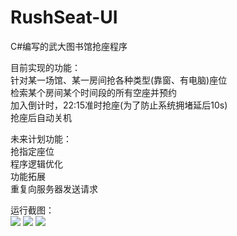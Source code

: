 # RushSeat-UI

C#编写的武大图书馆抢座程序<br>

目前实现的功能：<br>
针对某一场馆、某一房间抢各种类型(靠窗、有电脑)座位<br>
检索某个房间某个时间段的所有空座并预约<br>
加入倒计时，22:15准时抢座(为了防止系统拥堵延后10s)<br>
抢座后自动关机<br>

未来计划功能：<br>
抢指定座位<br>
程序逻辑优化<br>
功能拓展<br>
重复向服务器发送请求<br>

运行截图：<br>
![](https://github.com/spAurora/RushSeat-UI/blob/master/pic/2.png)
![](https://github.com/spAurora/RushSeat-UI/blob/master/pic/3.png)
![](https://github.com/spAurora/RushSeat-UI/blob/master/pic/1.png)
